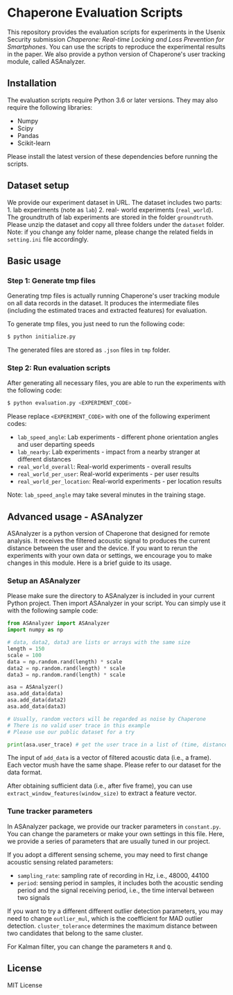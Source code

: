 # Chaperone Evaluation Scripts

This repository provides the evaluation scripts for experiments in the Usenix
Security submission *Chaperone: Real-time Locking and Loss Prevention for
Smartphones*. You can use the scripts to reproduce the experimental results in
the paper. We also provide a python version of Chaperone's user tracking module,
called ASAnalyzer.


## Installation

The evaluation scripts require Python 3.6 or later versions. They may also require
the following libraries:

- Numpy
- Scipy
- Pandas
- Scikit-learn

Please install the latest version of these dependencies before running the scripts.

## Dataset setup

We provide our experiment dataset in URL.
The dataset includes two parts: 1. lab experiments (note as ```lab```) 2. real-
world experiments (```real_world```).
The groundtruth of lab experiments are stored in the folder ```groundtruth```.
Please unzip the dataset and copy all three folders under the ```dataset``` folder.
Note: if you change any folder name, please change the related fields
in ```setting.ini``` file accordingly.

## Basic usage

### Step 1: Generate tmp files

Generating tmp files is actually running Chaperone's user tracking module on
all data records in the dataset. It produces the intermediate files (including
the estimated traces and extracted features) for evaluation.

To generate tmp files, you just need to run the following code:
```bash
$ python initialize.py
```

The generated files are stored as ```.json``` files in ```tmp``` folder.

### Step 2: Run evaluation scripts

After generating all necessary files, you are able to run the experiments with
the following code:

```bash
$ python evaluation.py <EXPERIMENT_CODE>
```

Please replace ```<EXPERIMENT_CODE>``` with one of the following experiment codes:

- ```lab_speed_angle```: Lab experiments - different phone orientation angles and user departing speeds
- ```lab_nearby```: Lab experiments - impact from a nearby stranger at different distances
- ```real_world_overall```: Real-world experiments - overall results
- ```real_world_per_user```: Real-world experiments - per user results
- ```real_world_per_location```: Real-world experiments - per location results

Note: ```lab_speed_angle``` may take several minutes in the training stage.

## Advanced usage - ASAnalyzer

ASAnalyzer is a python version of Chaperone that designed for remote analysis.
It receives the filtered acoustic signal to produces the current distance
between the user and the device. If you want to rerun the experiments with your
own data or settings,  we encourage you to make changes in this module. Here is
a brief guide to its usage.

### Setup an ASAnalyzer

Please make sure the directory to ASAnalyzer is included in your current Python
project. Then import ASAnalyzer in your script. You can simply use it with the
following sample code:

```Python
from ASAnalyzer import ASAnalyzer
import numpy as np

# data, data2, data3 are lists or arrays with the same size
length = 150
scale = 100
data = np.random.rand(length) * scale
data2 = np.random.rand(length) * scale
data3 = np.random.rand(length) * scale

asa = ASAnalyzer()
asa.add_data(data)
asa.add_data(data2)
asa.add_data(data3)

# Usually, random vectors will be regarded as noise by Chaperone 
# There is no valid user trace in this example
# Please use our public dataset for a try

print(asa.user_trace) # get the user trace in a list of (time, distance)
```

The input of ```add_data``` is a vector of filtered acoustic data (i.e., a frame).
Each vector mush have the same shape. Please refer to our dataset for the data format.

After obtaining sufficient data (i.e., after five frame), you can
use ```extract_window_features(window_size)``` to extract a feature vector.


### Tune tracker parameters

In ASAnalyzer package, we provide our tracker parameters in ```constant.py```.
You can change the parameters or make your own settings in this file. Here,
we provide a series of parameters that are usually tuned in our project.

If you adopt a different sensing scheme, you may need to first change acoustic
sensing related parameters:

- ```sampling_rate```: sampling rate of recording in Hz, i.e., 48000, 44100
- ```period```: sensing period in samples, it includes both the acoustic sending
period and the signal receiving period, i.e., the time interval between two signals

If you want to try a different different outlier detection parameters, you may
need to change ```outlier_mul```, which is the coefficient for MAD outlier 
detection. ```cluster_tolerance``` determines the maximum distance between
two candidates that belong to the same cluster.

For Kalman filter, you can change the parameters ```R``` and ```Q```.


## License
MIT License

